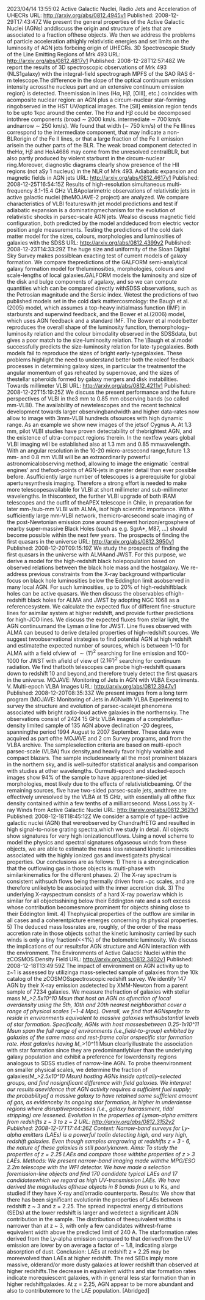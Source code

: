 2023/04/14 13:55:02
Active Galactic Nuclei, Radio Jets and Acceleration of UHECRs
URL: http://arxiv.org/abs/0812.4945v1
Published: 2008-12-29T17:43:47Z
  We present the general properties of the Active Galactic Nuclei (AGNs) anddiscuss the origin and structure of jets that are associated to a fraction ofthese objects. We then we address the problems of particle acceleration athighly relativistic energies and set limits on the luminosity of AGN jets forbeing origin of UHECRs.
3D Spectroscopic Study of the Line Emitting Regions of Mrk 493
URL: http://arxiv.org/abs/0812.4817v1
Published: 2008-12-28T12:57:48Z
  We report the results of 3D spectroscopic observations of Mrk 493 (NLS1galaxy) with the integral-field spectrograph MPFS of the SAO RAS 6-m telescope.The difference in the slope of the optical continuum emission intensity acrossthe nucleus part and an extensive continuum emission region} is detected. Theemission in lines (H$\alpha$, H$\beta$, [OIII], etc.) coincides with acomposite nuclear region: an AGN plus a circum-nuclear star-forming ringobserved in the HST UV/optical images. The [SII] emission region tends to be upto 1kpc around the center. The H$\alpha$ and H$\beta$ could be decomposed intothree components (broad $\sim$ 2000 km/s. intermediate $\sim$ 700 km/s andnarrow $\sim$ 250 km/s). We found that width ($\sim$ 750 km/s) of the Fe IIlines correspond to the intermediate component, that may indicate a non-BLRorigin of the Fe II lines, or that a large fraction of the Fe II emission arisein the outher parts of the BLR. The weak broad component detected in theH$\alpha$, H$\beta$ and He$\lambda$4686 may come from the unresolved centralBLR, but also partly produced by violent starburst in the circum-nuclear ring.Moreover, diagnostic diagrams clearly show presence of the HII regions (not aSy 1 nucleus) in the NLR of Mrk 493.
Adiabatic expansion and magnetic fields in AGN jets
URL: http://arxiv.org/abs/0812.4617v1
Published: 2008-12-25T16:54:15Z
  Results of high-resolution simultaneous multi-frequency 8.1-15.4 GHz VLBApolarimetric observations of relativistic jets in active galactic nuclei (theMOJAVE-2 project) are analyzed. We compare characteristics of VLBI featureswith jet model predictions and test if adiabatic expansion is a dominatingmechanism for the evolution of relativistic shocks in parsec-scale AGN jets. Wealso discuss magnetic field configuration, both predicted by the model anddeduced from electric vector position angle measurements.
Testing the predictions of the cold dark matter model for the sizes,
  colours, morphologies and luminosities of galaxies with the SDSS
URL: http://arxiv.org/abs/0812.4399v2
Published: 2008-12-23T14:33:29Z
  The huge size and uniformity of the Sloan Digital Sky Survey makes possiblean exacting test of current models of galaxy formation. We compare thepredictions of the GALFORM semi-analytical galaxy formation model for theluminosities, morphologies, colours and scale-lengths of local galaxies.GALFORM models the luminosity and size of the disk and bulge components of agalaxy, and so we can compute quantities which can be compared directly withSDSS observations, such as the Petrosian magnitude and the Sersic index. Wetest the predictions of two published models set in the cold dark mattercosmology: the Baugh et al. (2005) model, which assumes a top-heavy initialmass function (IMF) in starbursts and superwind feedback, and the Bower et al.(2006) model, which uses AGN feedback and a standard IMF. The Bower et al modelbetter reproduces the overall shape of the luminosity function, themorphology-luminosity relation and the colour bimodality observed in the SDSSdata, but gives a poor match to the size-luminosity relation. The \Baugh et al.model successfully predicts the size-luminosity relation for late-typegalaxies. Both models fail to reproduce the sizes of bright early-typegalaxies. These problems highlight the need to understand better both the roleof feedback processes in determining galaxy sizes, in particular the treatmentof the angular momentum of gas reheated by supernovae, and the sizes of thestellar spheroids formed by galaxy mergers and disk instabilities.
Towards millimeter VLBI
URL: http://arxiv.org/abs/0812.4211v1
Published: 2008-12-22T15:19:25Z
  We discuss the present performance and the future perspectives of VLBI in the3 mm to 0.85 mm observing bands (so called mm-VLBI). The availability of newtelescopes and the recent technical development towards larger observingbandwidth and higher data-rates now allow to image with 3mm-VLBI hundreds ofsources with high dynamic range. As an example we show new images of the jetsof Cygnus A. At 1.3 mm, pilot VLBI studies have proven detectability of thebrightest AGN, and the existence of ultra-compact regions therein. In the nextfew years global VLBI imaging will be established also at 1.3 mm and 0.85 mmwavelength. With an angular resolution in the 10-20 micro-arcsecond range,future 1.3 mm- and 0.8 mm VLBI will be an extraordinarily powerful astronomicalobserving method, allowing to image the enigmatic `central engines' and thefoot-points of AGN-jets in greater detail than ever possible before. Asufficiently large number of telescopes is a prerequisite for global aperturesynthesis imaging. Therefore a strong effort is needed to make more telescopesavailable for VLBI at short millimeter and sub-millimeter wavelengths. In thiscontext, the further VLBI upgrade of both IRAM telescopes and the outfit of theAPEX telescope in Chile, in preparation for later mm-/sub-mm VLBI with ALMA, isof high scientific importance. With a sufficiently large mm-VLBI network, themicro-arcsecond scale imaging of the post-Newtonian emission zone around theevent horizon/ergosphere of nearby super-massive Black Holes (such as e.g. SgrA*, M87, ...) should become possible within the next few years.
The prospects of finding the first quasars in the universe
URL: http://arxiv.org/abs/0812.3950v1
Published: 2008-12-20T09:15:19Z
  We study the prospects of finding the first quasars in the universe with ALMAand JWST. For this purpose, we derive a model for the high-redshift black holepopulation based on observed relations between the black hole mass and the hostgalaxy. We re-address previous constraints from the X-ray background withparticular focus on black hole luminosities below the Eddington limit asobserved in many local AGN. For such luminosities, up to 20% of high-redshiftblack holes can be active quasars. We then discuss the observables ofhigh-redshift black holes for ALMA and JWST by adopting NGC 1068 as a referencesystem. We calculate the expected flux of different fine-structure lines for asimilar system at higher redshift, and provide further predictions for high-JCO lines. We discuss the expected fluxes from stellar light, the AGN continuumand the Lyman $\alpha$ line for JWST. Line fluxes observed with ALMA can beused to derive detailed properties of high-redshift sources. We suggest twoobservational strategies to find potential AGN at high redshift and estimatethe expected number of sources, which is between 1-10 for ALMA with a field ofview of $\sim(1')^2$ searching for line emission and 100-1000 for JWST with afield of view of $(2.16')^2$ searching for continuum radiation. We find thatboth telescopes can probe high-redshift quasars down to redshift 10 and beyond,and therefore truely detect the first quasars in the universe.
MOJAVE: Monitoring of Jets in AGN with VLBA Experiments. V. Multi-epoch
  VLBA Images
URL: http://arxiv.org/abs/0812.3947v1
Published: 2008-12-20T08:35:33Z
  We present images from a long term program (MOJAVE: Monitoring of Jets in AGNwith VLBA Experiments) to survey the structure and evolution of parsec-scalejet phenomena associated with bright radio-loud active galaxies in the northernsky. The observations consist of 2424 15 GHz VLBA images of a completeflux-density limited sample of 135 AGN above declination -20 degrees, spanningthe period 1994 August to 2007 September. These data were acquired as part ofthe MOJAVE and 2 cm Survey programs, and from the VLBA archive. The sampleselection criteria are based on multi-epoch parsec-scale (VLBA) flux density,and heavily favor highly variable and compact blazars. The sample includesnearly all the most prominent blazars in the northern sky, and is well-suitedfor statistical analysis and comparison with studies at other wavelengths. Ourmulti-epoch and stacked-epoch images show 94% of the sample to have apparentone-sided jet morphologies, most likely due to the effects of relativisticbeaming. Of the remaining sources, five have two-sided parsec-scale jets, andthree are effectively unresolved by the VLBA at 15 GHz, with essentially all ofthe flux density contained within a few tenths of a milliarcsecond.
Mass Loss by X-ray Winds from Active Galactic Nuclei
URL: http://arxiv.org/abs/0812.3621v1
Published: 2008-12-18T18:45:12Z
  We consider a sample of type-I active galactic nuclei (AGN) that wereobserved by Chandra/HETG and resulted in high signal-to-noise grating spectra,which we study in detail. All objects show signatures for very high ionizationoutflows. Using a novel scheme to model the physics and spectral signatures ofgaseous winds from these objects, we are able to estimate the mass loss ratesand kinetic luminosities associated with the highly ionized gas and investigateits physical properties. Our conclusions are as follows: 1) There is a strongindication that the outflowing gas in those objects is multi-phase with similarkinematics for the different phases. 2) The X-ray spectrum is consistent withsuch flows being thermally driven from ~pc scales, and are therefore unlikelyto be associated with the inner accretion disk. 3) The underlying X-rayspectrum consists of a hard X-ray powerlaw which is similar for all objectsshining below their Eddington rate and a soft excess whose contribution becomesmore prominent for objects shining close to their Eddington limit. 4) Thephysical properties of the outflow are similar in all cases and a coherentpicture emerges concerning its physical properties. 5) The deduced mass lossrates are, roughly, of the order of the mass accretion rate in those objects sothat the kinetic luminosity carried by such winds is only a tiny fraction(&lt;&lt;1%) of the bolometric luminosity. We discuss the implications of our resultsfor AGN structure and AGN interaction with the environment.
The Environments of Active Galactic Nuclei within the zCOSMOS Density
  Field
URL: http://arxiv.org/abs/0812.3402v1
Published: 2008-12-18T13:49:59Z
  The impact of environment on AGN activity up to z~1 is assessed by utilizinga mass-selected sample of galaxies from the 10k catalog of the zCOSMOSspectroscopic redshift survey. We identify 147 AGN by their X-ray emission asdetected by XMM-Newton from a parent sample of 7234 galaxies. We measure thefraction of galaxies with stellar mass M_*&gt;2.5x10^10 Msun that host an AGN as afunction of local overdensity using the 5th, 10th and 20th nearest neighborsthat cover a range of physical scales (~1-4 Mpc). Overall, we find that AGNsprefer to reside in environments equivalent to massive galaxies withsubstantial levels of star formation. Specifically, AGNs with host massesbetween 0.25-1x10^11 Msun span the full range of environments (i.e.,field-to-group) exhibited by galaxies of the same mass and rest-frame color orspecific star formation rate. Host galaxies having M_*&gt;10^11 Msun clearlyillustrate the association with star formation since they are predominantlybluer than the underlying galaxy population and exhibit a preference for lowerdensity regions analogous to SDSS studies of narrow-line AGN. To probe theenvironment on smaller physical scales, we determine the fraction of galaxies(M_*&gt;2.5x10^10 Msun) hosting AGNs inside optically-selected groups, and find nosignificant difference with field galaxies. We interpret our results asevidence that AGN activity requires a sufficient fuel supply; the probabilityof a massive galaxy to have retained some sufficient amount of gas, as evidenceby its ongoing star formation, is higher in underdense regions where disruptiveprocesses (i.e., galaxy harrassment, tidal stripping) are lessened.
Evolution in the properties of Lyman-alpha emitters from redshifts z ~ 3
  to z ~ 2
URL: http://arxiv.org/abs/0812.3152v2
Published: 2008-12-17T17:44:26Z
  Context: Narrow-band surveys for Ly-alpha emitters (LAEs) is a powerful toolin detecting high, and very high, redshift galaxies. Even though samples aregrowing at redshifts z = 3 - 6, the nature of these galaxies is still poorlyknown. Aims: To study the properties of z = 2.25 LAEs and compare those withthe properties of z &gt; 3 LAEs. Methods: We present narrow-band imaging made withthe MPG/ESO 2.2m telescope with the WFI detector. We have made a selection foremission-line objects and find 170 candidate typical LAEs and 17 candidateswhich we regard as high UV-transmission LAEs. We have derived the magnitudes ofthese objects in 8 bands from u* to Ks, and studied if they have X-ray and/orradio counterparts. Results: We show that there has been significant evolutionin the properties of LAEs between redshift z ~ 3 and z = 2.25. The spread inspectral energy distributions (SEDs) at the lower redshift is larger and wedetect a significant AGN contribution in the sample. The distribution of theequivalent widths is narrower than at z ~ 3, with only a few candidates withrest-frame equivalent width above the predicted limit of 240 A. The starformation rates derived from the Ly-alpha emission compared to that derivedfrom the UV emission are lower by on average a factor of ~ 1.8, indicating alarge absorption of dust. Conclusion: LAEs at redshift z = 2.25 may be moreevolved than LAEs at higher redshift. The red SEDs imply more massive, olderand/or more dusty galaxies at lower redshift than observed at higher redshifts.The decrease in equivalent widths and star formation rates indicate morequiescent galaxies, with in general less star formation than in higher redshiftgalaxies. At z = 2.25, AGN appear to be more abundant and also to contributemore to the LAE population. [Abridged]
